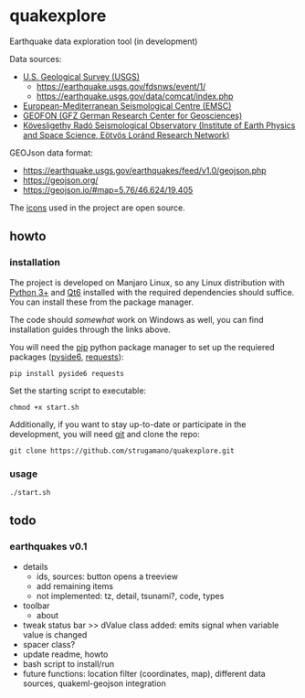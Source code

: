 # quakexplore

Earthquake data exploration tool (in development)

Data sources:

- [U.S. Geological Survey (USGS)](https://earthquake.usgs.gov/earthquakes/feed/)
  - https://earthquake.usgs.gov/fdsnws/event/1/
  - https://earthquake.usgs.gov/data/comcat/index.php
- [European-Mediterranean Seismological Centre (EMSC)](https://www.emsc-csem.org/Earthquake_data/Data_queries.php)
- [GEOFON (GFZ German Research Center for Geosciences)](https://geofon.gfz-potsdam.de/eqinfo/)
- [Kövesligethy Radó Seismological Observatory (Institute of Earth Physics and Space Science, Eötvös Loránd Research Network)](http://www.seismology.hu/index.php/hu/)

GEOJson data format:

- https://earthquake.usgs.gov/earthquakes/feed/v1.0/geojson.php
- https://geojson.org/
- https://geojson.io/#map=5.76/46.624/19.405

The [icons](https://store.kde.org/p/2068651) used in the project are open source.

## howto

### installation

The project is developed on Manjaro Linux, so any Linux distribution with [Python 3+](https://docs.python.org/3/using/index.html) and [Qt6](https://doc.qt.io/qt-6/get-and-install-qt.html) installed with the required dependencies should suffice. You can install these from the package manager.

The code should *somewhat* work on Windows as well, you can find installation guides through the links above.

You will need the [pip](https://packaging.python.org/en/latest/tutorials/installing-packages/) python package manager to set up the requiered packages ([pyside6](https://pypi.org/project/PySide6/), [requests](https://pypi.org/project/requests/)):

`pip install pyside6 requests`

Set the starting script to executable:

`chmod +x start.sh`

Additionally, if you want to stay up-to-date or participate in the development, you will need [git](https://git-scm.com/downloads) and clone the repo:

`git clone https://github.com/strugamano/quakexplore.git`

### usage

`./start.sh`

## todo

### earthquakes v0.1

- details
  - ids, sources: button opens a treeview
  - add remaining items
  - not implemented: tz, detail, tsunami?, code, types
- toolbar
  - about
- tweak status bar >> dValue class added: emits signal when variable value is changed
- spacer class?
- update readme, howto
- bash script to install/run
- future functions: location filter (coordinates, map), different data sources, quakeml-geojson integration
